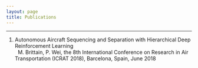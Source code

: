```yaml
---
layout: page
title: Publications
---
```



----

1. Autonomous Aircraft Sequencing and Separation with Hierarchical Deep Reinforcement Learning  
   M. Brittain, P. Wei, the 8th International Conference on Research in Air Transportation (ICRAT 2018), Barcelona, Spain, June 2018
